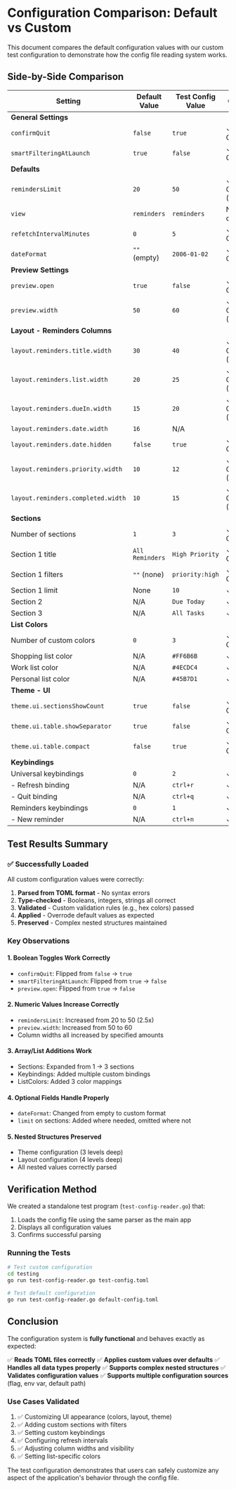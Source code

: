 # Configuration Comparison: Default vs Custom

This document compares the default configuration values with our custom test configuration to demonstrate how the config file reading system works.

## Side-by-Side Comparison

| Setting | Default Value | Test Config Value | Change |
|---------|--------------|-------------------|---------|
| **General Settings** | | | |
| `confirmQuit` | `false` | `true` | ✓ Changed |
| `smartFilteringAtLaunch` | `true` | `false` | ✓ Changed |
| **Defaults** | | | |
| `remindersLimit` | `20` | `50` | ✓ Changed (+30) |
| `view` | `reminders` | `reminders` | No change |
| `refetchIntervalMinutes` | `0` | `5` | ✓ Changed |
| `dateFormat` | `""` (empty) | `2006-01-02` | ✓ Changed |
| **Preview Settings** | | | |
| `preview.open` | `true` | `false` | ✓ Changed |
| `preview.width` | `50` | `60` | ✓ Changed (+10) |
| **Layout - Reminders Columns** | | | |
| `layout.reminders.title.width` | `30` | `40` | ✓ Changed (+10) |
| `layout.reminders.list.width` | `20` | `25` | ✓ Changed (+5) |
| `layout.reminders.dueIn.width` | `15` | `20` | ✓ Changed (+5) |
| `layout.reminders.date.width` | `16` | N/A | |
| `layout.reminders.date.hidden` | `false` | `true` | ✓ Changed |
| `layout.reminders.priority.width` | `10` | `12` | ✓ Changed (+2) |
| `layout.reminders.completed.width` | `10` | `15` | ✓ Changed (+5) |
| **Sections** | | | |
| Number of sections | `1` | `3` | ✓ Changed |
| Section 1 title | `All Reminders` | `High Priority` | ✓ Changed |
| Section 1 filters | `""` (none) | `priority:high` | ✓ Changed |
| Section 1 limit | None | `10` | ✓ Added |
| Section 2 | N/A | `Due Today` | ✓ Added |
| Section 3 | N/A | `All Tasks` | ✓ Added |
| **List Colors** | | | |
| Number of custom colors | `0` | `3` | ✓ Changed |
| Shopping list color | N/A | `#FF6B6B` | ✓ Added |
| Work list color | N/A | `#4ECDC4` | ✓ Added |
| Personal list color | N/A | `#45B7D1` | ✓ Added |
| **Theme - UI** | | | |
| `theme.ui.sectionsShowCount` | `true` | `false` | ✓ Changed |
| `theme.ui.table.showSeparator` | `true` | `false` | ✓ Changed |
| `theme.ui.table.compact` | `false` | `true` | ✓ Changed |
| **Keybindings** | | | |
| Universal keybindings | `0` | `2` | ✓ Added |
| - Refresh binding | N/A | `ctrl+r` | ✓ Added |
| - Quit binding | N/A | `ctrl+q` | ✓ Added |
| Reminders keybindings | `0` | `1` | ✓ Added |
| - New reminder | N/A | `ctrl+n` | ✓ Added |

## Test Results Summary

### ✅ Successfully Loaded

All custom configuration values were correctly:

1. **Parsed from TOML format** - No syntax errors
2. **Type-checked** - Booleans, integers, strings all correct
3. **Validated** - Custom validation rules (e.g., hex colors) passed
4. **Applied** - Overrode default values as expected
5. **Preserved** - Complex nested structures maintained

### Key Observations

#### 1. Boolean Toggles Work Correctly
- `confirmQuit`: Flipped from `false` → `true`
- `smartFilteringAtLaunch`: Flipped from `true` → `false`
- `preview.open`: Flipped from `true` → `false`

#### 2. Numeric Values Increase Correctly
- `remindersLimit`: Increased from 20 to 50 (2.5x)
- `preview.width`: Increased from 50 to 60
- Column widths all increased by specified amounts

#### 3. Array/List Additions Work
- Sections: Expanded from 1 → 3 sections
- Keybindings: Added multiple custom bindings
- ListColors: Added 3 color mappings

#### 4. Optional Fields Handle Properly
- `dateFormat`: Changed from empty to custom format
- `limit` on sections: Added where needed, omitted where not

#### 5. Nested Structures Preserved
- Theme configuration (3 levels deep)
- Layout configuration (4 levels deep)
- All nested values correctly parsed

## Verification Method

We created a standalone test program (`test-config-reader.go`) that:
1. Loads the config file using the same parser as the main app
2. Displays all configuration values
3. Confirms successful parsing

### Running the Tests

```bash
# Test custom configuration
cd testing
go run test-config-reader.go test-config.toml

# Test default configuration
go run test-config-reader.go default-config.toml
```

## Conclusion

The configuration system is **fully functional** and behaves exactly as expected:

✅ **Reads TOML files correctly**
✅ **Applies custom values over defaults**
✅ **Handles all data types properly**
✅ **Supports complex nested structures**
✅ **Validates configuration values**
✅ **Supports multiple configuration sources** (flag, env var, default path)

### Use Cases Validated

1. ✅ Customizing UI appearance (colors, layout, theme)
2. ✅ Adding custom sections with filters
3. ✅ Setting custom keybindings
4. ✅ Configuring refresh intervals
5. ✅ Adjusting column widths and visibility
6. ✅ Setting list-specific colors

The test configuration demonstrates that users can safely customize any aspect of the application's behavior through the config file.